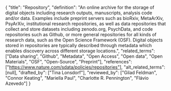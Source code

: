 {
    "title": "Repository",
    "definition": "An online archive for the storage of digital objects including research outputs, manuscripts, analysis code and/or data. Examples include preprint servers such as bioRxiv, MetaArXiv, PsyArXiv, institutional research repositories, as well as data repositories that collect and store datasets including zenodo.org, PsychData, and code repositories such as Github, or more general repositories for all kinds of research data, such as the Open Science Framework (OSF). Digital objects stored in repositories are typically described through metadata which enables discovery across different storage locations.",
    "related_terms": ["Data sharing", "Github", "Metadata", "Open Access", "Open data", "Open Materials", "OSF", "Open-Source", "Preprint"],
    "references": ["https://www.nature.com/sdata/policies/repositories"],
    "alt_related_terms": [null],
    "drafted_by": ["Tina Lonsdorf"],
    "reviewed_by": ["Gilad Feldman", "Connor Keating", "Mariella Paul", "Charlotte R. Pennington", "Flávio Azevedo"]
  }
